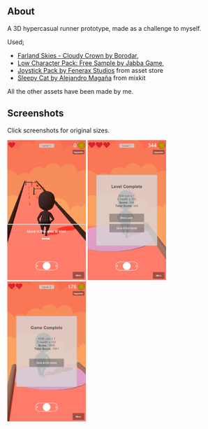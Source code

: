 ## About
 A 3D hypercasual runner prototype, made as a challenge to myself.
 
 Used;
   * <a href="https://assetstore.unity.com/packages/2d/textures-materials/sky/farland-skies-cloudy-crown-60004">Farland Skies - Cloudy Crown by Borodar</a>,
   * <a href="https://assetstore.unity.com/packages/3d/characters/low-character-pack-free-sample-192954">Low Character Pack: Free Sample by Jabba Game</a>,
   * <a href="https://assetstore.unity.com/packages/tools/input-management/joystick-pack-107631">Joystick Pack by Fenerax Studios</a> from asset store
   * <a href="https://mixkit.co/free-stock-music/tag/lo-fi/" title="exit icons">Sleepy Cat by Alejandro Magaña</a> from mixkit

All the other assets have been made by me.

## Screenshots
Click screenshots for original sizes.<br>
<p float="left">
    <img width="180" height="320" src="Screenshots/1.png?raw=true">
    <img width="180" height="320" src="Screenshots/2.png?raw=true">
    <img width="180" height="320" src="Screenshots/3.png?raw=true">
</p>
